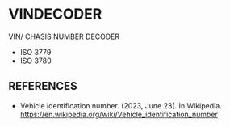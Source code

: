 # VINDECODER

VIN/ CHASIS NUMBER DECODER
- ISO 3779
- ISO 3780
## REFERENCES 
- Vehicle identification number. (2023, June 23). In Wikipedia. https://en.wikipedia.org/wiki/Vehicle_identification_number